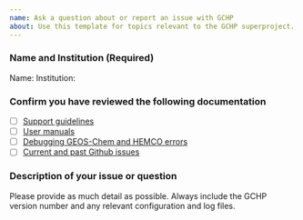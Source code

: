 ```yaml
---
name: Ask a question about or report an issue with GCHP
about: Use this template for topics relevant to the GCHP superproject. For GEOS-Chem, HEMCO, or other submodule see the respective repositories on Github.
---
```


### Name and Institution (Required)

Name:
Institution:

### Confirm you have reviewed the following documentation

- [ ] [Support guidelines](https://gchp.readthedocs.io/en/latest/reference/SUPPORT.html)
- [ ] [User manuals](https://gchp.readthedocs.io/en/latest/geos-chem-shared-docs/supplemental-guides/related-docs.html)
- [ ] [Debugging GEOS-Chem and HEMCO errors](https://gchp.readthedocs.io/en/latest/geos-chem-shared-docs/supplemental-guides/debug-guide.html)
- [ ] [Current and past Github issues](https://github.com/geoschem/GCHP/issues)

### Description of your issue or question

Please provide as much detail as possible. Always include the GCHP version number and any relevant configuration and log files.

